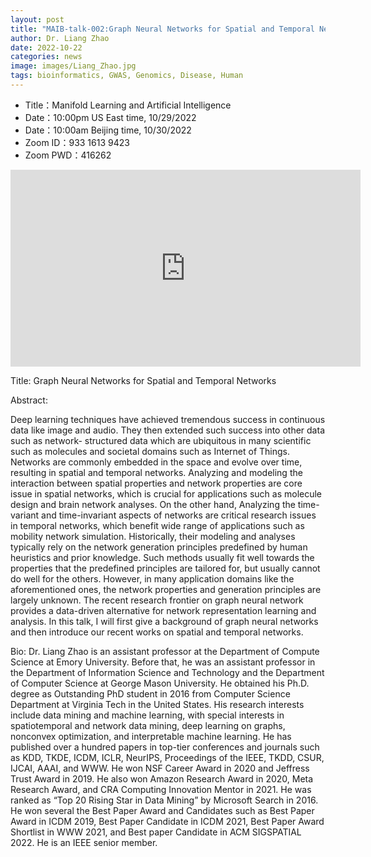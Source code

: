 ```yaml
---
layout: post
title: "MAIB-talk-002:Graph Neural Networks for Spatial and Temporal Networks"
author: Dr. Liang Zhao 
date: 2022-10-22
categories: news
image: images/Liang_Zhao.jpg
tags: bioinformatics, GWAS, Genomics, Disease, Human
---
```


- Title：Manifold Learning and Artificial Intelligence
- Date：10:00pm US East time, 10/29/2022
- Date：10:00am Beijing time, 10/30/2022
- Zoom  ID：933 1613 9423
- Zoom PWD：416262

<p align="center">
<iframe width="560" height="315" src="https://www.youtube.com/embed/DZfnKVDpGwo" title="YouTube video player" frameborder="0" allow="accelerometer; autoplay; clipboard-write; encrypted-media; gyroscope; picture-in-picture" allowfullscreen></iframe>
</p>

Title: Graph Neural Networks for Spatial and Temporal Networks

Abstract:

Deep learning techniques have achieved tremendous success in continuous data like image and audio. They then extended such success into other data such as network- structured data which are ubiquitous in many scientific such as molecules and societal domains such as Internet of Things. Networks are commonly embedded in the space and evolve over time, resulting in spatial and temporal networks. Analyzing and modeling the interaction between spatial properties and network properties are core issue in spatial networks, which is crucial for applications such as molecule design and brain network analyses. On the other hand, Analyzing the time-variant and time-invariant aspects of networks are critical research issues in temporal networks, which benefit wide range of applications such as mobility network simulation. Historically, their modeling and analyses typically rely on the network generation principles predefined by human heuristics and prior knowledge. Such methods usually fit well towards the properties that the predefined principles are tailored for, but usually cannot do well for the others. However, in many application domains like the aforementioned ones, the network properties and generation principles are largely unknown. The recent research frontier on graph neural network provides a data-driven alternative for network representation learning and analysis. In this talk, I will first give a background of graph neural networks and then introduce our recent works on spatial and temporal networks.

Bio:
Dr. Liang Zhao is an assistant professor at the Department of Compute Science at Emory University. Before that, he was an assistant professor in the Department of Information Science and Technology and the Department of Computer Science at George Mason University. He obtained his Ph.D. degree as Outstanding PhD student in 2016 from Computer Science Department at Virginia Tech in the United States. His research interests include data mining and machine learning, with special interests in spatiotemporal and network data mining, deep learning on graphs, nonconvex optimization, and interpretable machine learning. He has published over a hundred papers in top-tier conferences and journals such as KDD, TKDE, ICDM, ICLR, NeurIPS, Proceedings of the IEEE, TKDD, CSUR, IJCAI, AAAI, and WWW. He won NSF Career Award in 2020 and Jeffress Trust Award in 2019. He also won Amazon Research Award in 2020, Meta Research Award, and CRA Computing Innovation Mentor in 2021. He was ranked as “Top 20 Rising Star in Data Mining” by Microsoft Search in 2016. He won several the Best Paper Award and Candidates such as Best Paper Award in ICDM 2019, Best Paper Candidate in ICDM 2021, Best Paper Award Shortlist in WWW 2021, and Best paper Candidate in ACM SIGSPATIAL 2022. He is an IEEE senior member.



